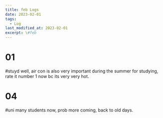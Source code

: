 ```yaml
---
title: feb Logs
date: 2023-02-01
tags:
  - Log
last_modified_at: 2023-02-01
excerpt: \#feb 
---
```


# 01

\#stuyd well, air con is also very important during the summer for studying, rate it number 1 now bc its very very hot.

# 04

\#uni many students now, prob more coming, back to old days.